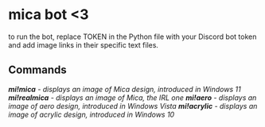 # mica bot <3

to run the bot, replace TOKEN in the Python file with your Discord bot token and add image links in their specific text files.

## Commands
***mi!mica** - displays an image of Mica design, introduced in Windows 11*
***mi!realmica** - displays an image of Mica, the IRL one*
***mi!aero** - displays an image of aero design, introduced in Windows Vista*
***mi!acrylic** - displays an image of acrylic design, introduced in Windows 10*
